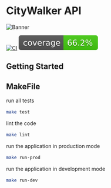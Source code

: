 # CityWalker API

![Banner](https://ik.imagekit.io/aacivfepey/banner.png?updatedAt=1726422511159)

[![CI](https://github.com/citywalker-app/go-api/actions/workflows/ci.yaml/badge.svg)](https://github.com/citywalker-app/go-api/actions/workflows/ci.yaml)
![Coverage test](./badges/coverage.svg)

## Getting Started

## MakeFile

run all tests

```bash
make test
```

lint the code

```bash
make lint
```

run the application in production mode

```bash
make run-prod
```

run the application in development mode

```bash
make run-dev
```
